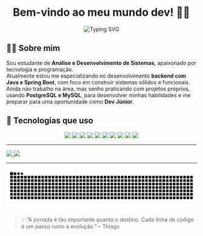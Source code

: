 <h1 align="center">Bem-vindo ao meu mundo dev! 👨‍💻</h1>

<p align="center">
  <img src="https://readme-typing-svg.herokuapp.com?font=Fira+Code&size=22&pause=1000&color=00FF95&center=true&vCenter=true&width=480&lines=Dev+em+forma%C3%A7%C3%A3o+com+foco+em+back-end;Java+%E2%80%A2+Spring+Boot+%E2%80%A2+PostgreSQL+%E2%80%A2+MySQL;Buscando+excel%C3%AAncia%2C+linha+por+linha" alt="Typing SVG" />
</p>

## 👨‍💻 Sobre mim

Sou estudante de **Análise e Desenvolvimento de Sistemas**, apaixonado por tecnologia e programação.  
Atualmente estou me especializando no desenvolvimento **backend com Java e Spring Boot**, com foco em construir sistemas sólidos e funcionais.  
Ainda não trabalho na área, mas venho praticando com projetos próprios, usando **PostgreSQL e MySQL**, para desenvolver minhas habilidades e me preparar para uma oportunidade como **Dev Júnior**.

## 🧰 Tecnologias que uso

<div align="center">
  <img src="https://skillicons.dev/icons?i=java" width="50" />
  <img src="https://skillicons.dev/icons?i=spring" width="50" />
  <img src="https://skillicons.dev/icons?i=docker" width="50" />
  <img src="https://skillicons.dev/icons?i=mysql" width="50" />
  <img src="https://skillicons.dev/icons?i=mongodb" width="50" />
  <img src="https://skillicons.dev/icons?i=postgres" width="50" />
  <img src="https://skillicons.dev/icons?i=postman" width="50" />
  <img src="https://skillicons.dev/icons?i=vscode" width="50" />
  <img src="https://skillicons.dev/icons?i=git" width="50" />
  <img src="https://skillicons.dev/icons?i=github" width="50" />
</div>

---

<div>
<a href="https://github.com/ThiagoMarangoni-dev/github-readme-stats">
<img height=150em src="https://github-readme-stats.vercel.app/api?username=ThiagoMarangoni-dev&show_icons=true&theme=midnight-purple" />
</a>
<a href="https://github.comThiagoMarangoni-dev/convoychat">
<img height=150em length= 280em src="https://github-readme-stats.vercel.app/api/top-langs?username=ThiagoMarangoni-dev&layout=compact&langs_count=8&theme=midnight-purple" />
</a>
</div>

---

<div>

![snake gif](https://github.com/ThiagoMarangoni-dev/ThiagoMarangoni-dev/blob/output/github-contribution-grid-snake.svg)

</div>

> 💡 “A jornada é tão importante quanto o destino. Cada linha de código é um passo rumo à evolução.” – Thiago




